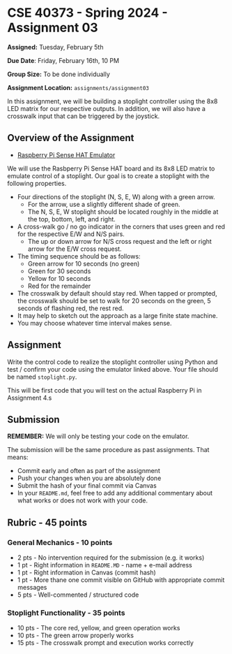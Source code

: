 # CSE 40373 - Spring 2024 - Assignment 03

**Assigned:** Tuesday, February 5th

**Due Date**: Friday, February 16th, 10 PM

**Group Size:** To be done individually

**Assignment Location:** `assignments/assignment03`

In this assignment, we will be building a stoplight controller using the 8x8 LED matrix for our respective outputs.  In addition, we will also have a crosswalk input that can be triggered by the joystick.

## Overview of the Assignment

* [Raspberry Pi Sense HAT Emulator](https://trinket.io/sense-hat)

We will use the Rasbperry Pi Sense HAT board and its 8x8 LED matrix to emulate control of a stoplight.  Our goal is to create a stoplight with the following properties.

* Four directions of the stoplight (N, S, E, W) along with a green arrow.
   * For the arrow, use a slightly different shade of green.  
   * The N, S, E, W stoplight should be located roughly in the middle at the top, bottom, left, and right.  
* A cross-walk go / no go indicator in the corners that uses green and red for the respective E/W and N/S pairs.
   * The up or down arrow for N/S cross request and the left or right arrow for the E/W cross request.  
* The timing sequence should be as follows:
   * Green arrow for 10 seconds (no green)
   * Green for 30 seconds
   * Yellow for 10 seconds
   * Red for the remainder
* The crosswalk by default should stay red.  When tapped or prompted, the crosswalk should be set to walk for 20 seconds on the green, 5 seconds of flashing red, the rest red.
* It may help to sketch out the approach as a large finite state machine.  
* You may choose whatever time interval makes sense.  

## Assignment

Write the control code to realize the stoplight controller using Python and test / confirm your code using the emulator linked above.  Your file should be named `stoplight.py`.

This will be first code that you will test on the actual Raspberry Pi in Assignment 4.s

## Submission

**REMEMBER:** We will only be testing your code on the emulator.  

The submission will be the same procedure as past assignments.  That means:

* Commit early and often as part of the assignment
* Push your changes when you are absolutely done
* Submit the hash of your final commit via Canvas
* In your `README.md`, feel free to add any additional commentary about what works or does not work with your code. 

## Rubric - 45 points

### General Mechanics - 10 points

* 2 pts - No intervention required for the submission (e.g. it works)
* 1 pt - Right information in `README.MD` - name + e-mail address
* 1 pt - Right information in Canvas (commit hash)
* 1 pt - More thane one commit visible on GitHub with appropriate commit messages
* 5 pts - Well-commented / structured code

### Stoplight Functionality - 35 points

* 10 pts - The core red, yellow, and green operation works
* 10 pts - The green arrow properly works
* 15 pts - The crosswalk prompt and execution works correctly




